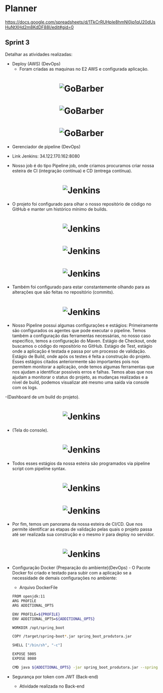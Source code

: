 # Planner

https://docs.google.com/spreadsheets/d/1TkCrRUHple8hmNI0jp1qU20dUsHuNtXHd2m8KdDF88I/edit#gid=0

## Sprint 3 

Detalhar as atividades realizadas:

- Deploy (AWS) (DevOps)
  - Foram criadas as maquinas no E2 AWS e configurada aplicação.
<h1 align="center">
    <img alt="GoBarber" src="/imagem/AWS-Deploy.png" />
</h1>

<h1 align="center">
    <img alt="GoBarber" src="/imagem/Server_Aplicação_Portainer.io.jpeg" />
</h1>

<h1 align="center">
    <img alt="GoBarber" src="/imagem/Server_Jenkins.jpeg)" />
</h1>

- Gerenciador de pipeline (DevOps)

- Link Jenkins: 34.122.170.162:8080

- Nosso job é do tipo Pipeline job, onde criamos procuramos criar nossa esteira de CI (integração contínua) e CD (entrega contínua).

<h1 align="center">
    <img alt="Jenkins" src="/imagem/Jenkins/pipeline1.jpg" />
</h1>

- O projeto foi configurado para olhar o nosso repositório de código no GitHub e manter um histórico mínimo de builds. 

<h1 align="center">
    <img alt="Jenkins" src="/imagem/Jenkins/configuracaoJenkins.jpg" />
</h1>

<h1 align="center">
    <img alt="Jenkins" src="/imagem/Jenkins/configuracaoJenkins2.jpg" />
</h1>

<h1 align="center">
    <img alt="Jenkins" src="/imagem/Jenkins/buidJenkins.jpg" />
</h1>

- Também foi configurado para estar constantemente olhando para as alterações que são feitas no repositório (commits).

<h1 align="center">
    <img alt="Jenkins" src="/imagem/Jenkins/buidTriggerJenkins.jpg" />
</h1>

- Nosso Pipeline possui algumas configurações e estágios: Primeiramente são configurados os agentes que pode executar o pipeline.
Temos também a configuração das ferramentas necessárias, no nosso caso especifico, temos a configuração do Maven.
Estágio de Checkout, onde buscamos o código do repositório no GitHub.
Estágio de Test, estágio onde a aplicação é testada e passa por um processo de validação.
Estágio de Build, onde após os testes é feita a construção do projeto.
Esses estágios citados anteriormente são importantes pois nos permitem monitorar a aplicação, onde temos algumas ferramentas que nos ajudam a identificar possíveis erros e falhas.
Temos abas que nos ajudam a monitorar o status do projeto, as mudanças realizadas e a nível de build, podemos visualizar até mesmo uma saída via console com os logs.

-(Dashboard de um build do projeto).

<h1 align="center">
    <img alt="Jenkins" src="/imagem/Jenkins/dashboardBluid.jpg" />
</h1>

- (Tela do console).

<h1 align="center">
    <img alt="Jenkins" src="/imagem/Jenkins/consoleBuild.jpg" />
</h1>

- Todos esses estágios da nossa esteira são programados via pipeline script com pipeline syntax.

<h1 align="center">
    <img alt="Jenkins" src="/imagem/Jenkins/sintax.jpg" />
</h1>

<h1 align="center">
    <img alt="Jenkins" src="/imagem/Jenkins/sintax2.jpg" />
</h1>

- Por fim, temos um panorama da nossa esteira de CI/CD. Que nos permite identificar as etapas de validação pelas quais o projeto passa até ser realizada sua construção e o mesmo ir para deploy no servidor.

<h1 align="center">
    <img alt="Jenkins" src="/imagem/Jenkins/esteiraJenkins.jpg" />
</h1>

- Configuração Docker (Preparação do ambiente)(DevOps)
  - O Pacote Docker foi criado e testado para subir com a aplicação se a necessidade de demais configurações no ambiente:
  - Arquivo DockerFile
  
  ```bash
  FROM openjdk:11
  ARG PROFILE
  ARG ADDITIONAL_OPTS

  ENV PROFILE=${PROFILE}
  ENV ADDITIONAL_OPTS=${ADDITIONAL_OPTS}

  WORKDIR /opt/spring_boot

  COPY /target/spring-boot*.jar spring_boot_produtora.jar

  SHELL ["/bin/sh", "-c"]

  EXPOSE 5005
  EXPOSE 8080

  CMD java ${ADDITIONAL_OPTS} -jar spring_boot_produtora.jar --spring.profiles.active=${PROFILE}
  ```


- Segurança por token com JWT (Back-end) 
  - Atividade realizada no Back-end

